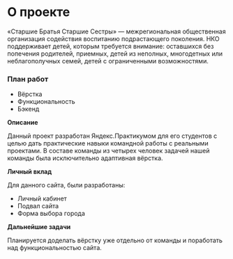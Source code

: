 
# **О проекте**

«Старшие Братья Старшие Сестры» — межрегиональная общественная организация содействия воспитанию подрастающего поколения. НКО поддерживает детей, которым требуется внимание: оставшихся без попечения родителей, приемных, детей из неполных, многодетных или неблагополучных семей, детей с ограниченными возможностями.

### План работ

* Вёрстка
* Функциональность
* Бэкенд

**Описание**

Данный проект разработан Яндекс.Практикумом для его студентов с целью дать практические навыки командной работы с реальными проектами. В составе команды из четырех человек задачей нашей команды была исключительно адаптивная вёрстка.

**Личный вклад**

Для данного сайта, были разработаны:
- Личный кабинет
- Подвал сайта
- Форма выбора города 

**Дальнейшие задачи**

Планируется доделать вёрстку уже отдельно от команды и поработать над функциональностью сайта.



